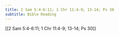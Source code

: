```yaml
---
title: 2 Sam 5:4-6:11; 1 Chr 11:4-9; 13-14; Ps 30
subtitle: Bible Reading
---
```


[[2 Sam 5:4-6:11; 1 Chr 11:4-9; 13-14; Ps 30]]